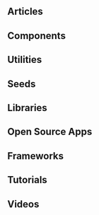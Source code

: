 ## Articles


## Components


## Utilities


## Seeds


## Libraries


## Open Source Apps


## Frameworks


## Tutorials


## Videos

